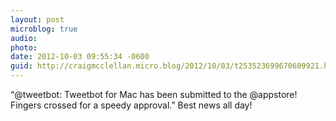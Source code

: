 ```yaml
---
layout: post
microblog: true
audio: 
photo: 
date: 2012-10-03 09:55:34 -0600
guid: http://craigmcclellan.micro.blog/2012/10/03/t253523699670609921.html
---
```

“@tweetbot: Tweetbot for Mac has been submitted to the @appstore! Fingers crossed for a speedy approval.”  Best news all day!
